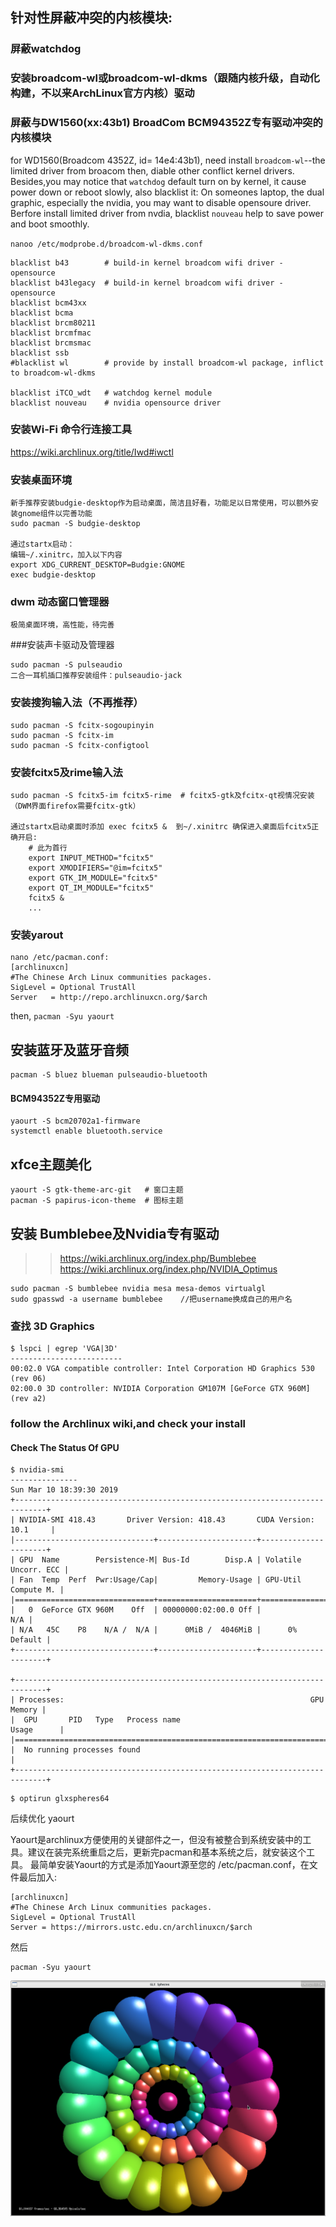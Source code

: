## 针对性屏蔽冲突的内核模块: 
### 屏蔽watchdog
### 安装broadcom-wl或broadcom-wl-dkms（跟随内核升级，自动化构建，不以来ArchLinux官方内核）驱动
### 屏蔽与DW1560(xx:43b1) BroadCom BCM94352Z专有驱动冲突的内核模块

for WD1560(Broadcom 4352Z, id= 14e4:43b1), need install `broadcom-wl`--the limited driver from broacom
then, diable other conflict kernel drivers.
Besides,you may notice that `watchdog` default turn on by kernel, it cause power down or reboot slowly, also blacklist it: 
On someones laptop, the dual graphic, especially the nvidia, you may want to disable opensoure driver. 
Berfore install limited driver from nvdia, blacklist `nouveau` help to save power and boot smoothly.

`nanoo /etc/modprobe.d/broadcom-wl-dkms.conf`
```
blacklist b43        # build-in kernel broadcom wifi driver - opensource
blacklist b43legacy  # build-in kernel broadcom wifi driver - opensource
blacklist bcm43xx    
blacklist bcma       
blacklist brcm80211  
blacklist brcmfmac   
blacklist brcmsmac   
blacklist ssb        
#blacklist wl        # provide by install broadcom-wl package, inflict to broadcom-wl-dkms

blacklist iTCO_wdt   # watchdog kernel module
blacklist nouveau    # nvidia opensource driver
```
### 安装Wi-Fi 命令行连接工具
https://wiki.archlinux.org/title/Iwd#iwctl

### 安装桌面环境
```
新手推荐安装budgie-desktop作为启动桌面，简洁且好看，功能足以日常使用，可以额外安装gnome组件以完善功能
sudo pacman -S budgie-desktop

通过startx启动：
编辑~/.xinitrc，加入以下内容
export XDG_CURRENT_DESKTOP=Budgie:GNOME
exec budgie-desktop
```
### dwm 动态窗口管理器
```
极简桌面环境，高性能，待完善
```

###安装声卡驱动及管理器
```
sudo pacman -S pulseaudio
二合一耳机插口推荐安装组件：pulseaudio-jack
```


### 安装搜狗输入法（不再推荐）
```
sudo pacman -S fcitx-sogoupinyin
sudo pacman -S fcitx-im
sudo pacman -S fcitx-configtool
```

### 安装fcitx5及rime输入法
```
sudo pacman -S fcitx5-im fcitx5-rime  # fcitx5-gtk及fcitx-qt视情况安装（DWM界面firefox需要fcitx-gtk）

通过startx启动桌面时添加 exec fcitx5 &  到~/.xinitrc 确保进入桌面后fcitx5正确开启:
    # 此为首行
    export INPUT_METHOD="fcitx5"
    export XMODIFIERS="@im=fcitx5"
    export GTK_IM_MODULE="fcitx5"
    export QT_IM_MODULE="fcitx5"
    fcitx5 &
    ...

```

### 安装yarout
```
nano /etc/pacman.conf:
[archlinuxcn]
#The Chinese Arch Linux communities packages.
SigLevel = Optional TrustAll
Server   = http://repo.archlinuxcn.org/$arch
```
then,
`pacman -Syu yaourt`

## 安装蓝牙及蓝牙音频
```
pacman -S bluez blueman pulseaudio-bluetooth
```
#### BCM94352Z专用驱动
```
yaourt -S bcm20702a1-firmware
systemctl enable bluetooth.service
```
## xfce主题美化
```
yaourt -S gtk-theme-arc-git   # 窗口主题
pacman -S papirus-icon-theme  # 图标主题
```

## 安装 Bumblebee及Nvidia专有驱动
>> https://wiki.archlinux.org/index.php/Bumblebee
>> https://wiki.archlinux.org/index.php/NVIDIA_Optimus
```
sudo pacman -S bumblebee nvidia mesa mesa-demos virtualgl
sudo gpasswd -a username bumblebee    //把username换成自己的用户名
```
### 查找 3D Graphics
```
$ lspci | egrep 'VGA|3D'
-------------------------
00:02.0 VGA compatible controller: Intel Corporation HD Graphics 530 (rev 06)
02:00.0 3D controller: NVIDIA Corporation GM107M [GeForce GTX 960M] (rev a2)

```
### follow the Archlinux wiki,and check your install
#### Check The Status Of GPU

```
$ nvidia-smi
---------------
Sun Mar 10 18:39:30 2019       
+-----------------------------------------------------------------------------+
| NVIDIA-SMI 418.43       Driver Version: 418.43       CUDA Version: 10.1     |
|-------------------------------+----------------------+----------------------+
| GPU  Name        Persistence-M| Bus-Id        Disp.A | Volatile Uncorr. ECC |
| Fan  Temp  Perf  Pwr:Usage/Cap|         Memory-Usage | GPU-Util  Compute M. |
|===============================+======================+======================|
|   0  GeForce GTX 960M    Off  | 00000000:02:00.0 Off |                  N/A |
| N/A   45C    P8    N/A /  N/A |      0MiB /  4046MiB |      0%      Default |
+-------------------------------+----------------------+----------------------+
                                                                               
+-----------------------------------------------------------------------------+
| Processes:                                                       GPU Memory |
|  GPU       PID   Type   Process name                             Usage      |
|=============================================================================|
|  No running processes found                                                 |
+-----------------------------------------------------------------------------+
```
```
$ optirun glxspheres64
```

后续优化
yaourt

Yaourt是archlinux方便使用的关键部件之一，但没有被整合到系统安装中的工具。建议在装完系统重启之后，更新完pacman和基本系统之后，就安装这个工具。
最简单安装Yaourt的方式是添加Yaourt源至您的 /etc/pacman.conf，在文件最后加入:

    [archlinuxcn]
    #The Chinese Arch Linux communities packages.
    SigLevel = Optional TrustAll
    Server = https://mirrors.ustc.edu.cn/archlinuxcn/$arch

然后

    pacman -Syu yaourt

![test](https://github.com/crackself/Dell-7559_Linux/blob/master/ArchLinux/Screenshot.png)

